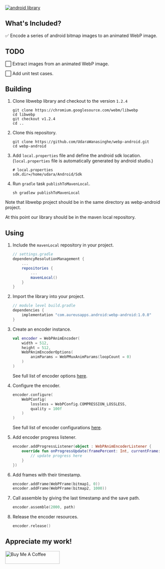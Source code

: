 [![android library](https://img.shields.io/badge/version-v1.0.0-orange)](https://github.com/UdaraWanasinghe/webp-android)



## What's Included?

✅ Encode a series of android bitmap images to an animated WebP image.



## TODO

⬜ Extract images from an animated WebP image.

⬜ Add unit test cases.



## Building

1. Clone libwebp library and checkout to the version `1.2.4`
   ```shell
   git clone https://chromium.googlesource.com/webm/libwebp
   cd libwebp
   git checkout v1.2.4
   cd ..
   ```
2. Clone this repository.

   ```shell
   git clone https://github.com/UdaraWanasinghe/webp-android.git
   cd webp-android
   ```

3. Add `local.properties` file and define the android sdk location. (`local.properties` file is automatically generated by android studio.)

   ```properties
   # local.properties
   sdk.dir=/home/udara/Android/Sdk
   ```

4. Run `gradle` task `publishToMavenLocal`.
   ```shell
   sh gradlew publishToMavenLocal
   ```

Note that libwebp project should be in the same directory as webp-android project.

At this point our library should be in the maven local repository.



## Using

1. Include the `mavenLocal` repository in your project.

   ```groovy
   // settings.gradle
   dependencyResolutionManagement {
       ...
       repositories {
           ...
           mavenLocal()
       }
   }
   ```

2. Import the library into your project.

   ```groovy
   // module level build.gradle
   dependencies {
       implementation "com.aureusapps.android:webp-android:1.0.0"
   }
   ```

3. Create an encoder instance.

   ```kotlin
   val encoder = WebPAnimEncoder(
       width = 512,
       height = 512,
       WebPAnimEncoderOptions(
           animParams = WebPMuxAnimParams(loopCount = 0)
       )
   )
   ```

   See full list of encoder options [here](webp-android/src/main/java/com/aureusapps/android/webpandroid/encoder/WebPAnimEncoderOptions.kt).

4. Configure the encoder.

   ```kotlin
   encoder.configure(
       WebPConfig(
           lossless = WebPConfig.COMPRESSION_LOSSLESS,
           quality = 100f
       )
   )
   ```

   See full list of encoder configurations [here](webp-android/src/main/java/com/aureusapps/android/webpandroid/encoder/WebPConfig.kt).

5. Add encoder progress listener.

   ```kotlin
   encoder.addProgressListener(object : WebPAnimEncoderListener {
       override fun onProgressUpdate(framePercent: Int, currentFrame: Int) {
           // update progress here
       }
   })
   ```

6. Add frames with their timestamp.

   ```kotlin
   encoder.addFrame(WebPFrame(bitmap1, 0))
   encoder.addFrame(WebPFrame(bitmap2, 1000))
   ```

7. Call assemble by giving the last timestamp and the save path.

   ```kotlin
   encoder.assemble(2000, path)
   ```

8. Release the encoder resources.

   ```kotlin
   encoder.release()
   ```



## Appreciate my work!

<a href="https://www.buymeacoffee.com/udarawanasinghe" target="_blank"><img src="https://cdn.buymeacoffee.com/buttons/default-orange.png" alt="Buy Me A Coffee" height="41" width="174"></a>